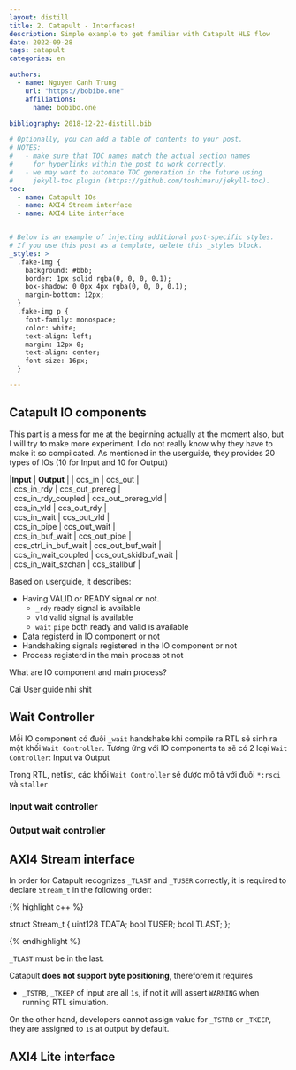 ```yaml
---
layout: distill
title: 2. Catapult - Interfaces! 
description: Simple example to get familiar with Catapult HLS flow
date: 2022-09-28
tags: catapult
categories: en

authors:
  - name: Nguyen Canh Trung
    url: "https://bobibo.one"
    affiliations:
      name: bobibo.one

bibliography: 2018-12-22-distill.bib

# Optionally, you can add a table of contents to your post.
# NOTES:
#   - make sure that TOC names match the actual section names
#     for hyperlinks within the post to work correctly.
#   - we may want to automate TOC generation in the future using
#     jekyll-toc plugin (https://github.com/toshimaru/jekyll-toc).
toc:
  - name: Catapult IOs
  - name: AXI4 Stream interface
  - name: AXI4 Lite interface


# Below is an example of injecting additional post-specific styles.
# If you use this post as a template, delete this _styles block.
_styles: >
  .fake-img {
    background: #bbb;
    border: 1px solid rgba(0, 0, 0, 0.1);
    box-shadow: 0 0px 4px rgba(0, 0, 0, 0.1);
    margin-bottom: 12px;
  }
  .fake-img p {
    font-family: monospace;
    color: white;
    text-align: left;
    margin: 12px 0;
    text-align: center;
    font-size: 16px;
  }

---
```


## Catapult IO components

This part is a mess for me at the beginning actually at the moment also, but I will try to make more experiment. I do not really know why they have to make it so compilcated. As mentioned in the userguide, they provides 20 types of IOs (10 for Input and 10 for Output)

|<b>Input</b>           | <b>Output</b>       |
| ccs_in               | ccs_out              |    
| ccs_in_rdy           | ccs_out_prereg       |           
| ccs_in_rdy_coupled   | ccs_out_prereg_vld   |               
| ccs_in_vld           | ccs_out_rdy          |        
| ccs_in_wait          | ccs_out_vld          |        
| ccs_in_pipe          | ccs_out_wait         |         
| ccs_in_buf_wait      | ccs_out_pipe         |         
| ccs_ctrl_in_buf_wait | ccs_out_buf_wait     |             
| ccs_in_wait_coupled  | ccs_out_skidbuf_wait |                 
| ccs_in_wait_szchan   | ccs_stallbuf         |         

Based on userguide, it describes:
* Having VALID or READY signal or not. 
  * `_rdy` ready signal is available
  * `vld` valid signal is available
  * `wait` `pipe` both ready and valid is available
* Data registerd in IO component or not
* Handshaking signals registered in the IO component or not
* Process registerd in the main process ot not

What are IO component and main process?

Cai User guide nhi shit




## Wait Controller

Mỗi IO component có đuôi `_wait` handshake khi compile ra RTL sẽ sinh ra một khối `Wait Controller`. Tương ứng với IO components ta sẽ có 2 loại `Wait Controller`: Input và Output

Trong RTL, netlist, các khối `Wait Controller` sẽ được mô tả với đuôi `*:rsci` và `staller`


### Input wait controller


### Output wait controller 















## AXI4 Stream interface

In order for Catapult recognizes `_TLAST` and `_TUSER` correctly, it is required to declare `Stream_t` in the following order:

{% highlight c++ %}

struct Stream_t {
  uint128 TDATA;
  bool    TUSER;
  bool    TLAST;
};

{% endhighlight %}

`_TLAST` must be in the last.


Catapult <b>does not support byte positioning</b>, thereforem it requires

* `_TSTRB`, `_TKEEP` of input are all `1s`, if not it will assert `WARNING` when running RTL simulation.

On the other hand, developers cannot assign value for `_TSTRB` or `_TKEEP`, they are assigned to `1s` at output by default.


## AXI4 Lite interface

